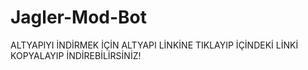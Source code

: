 # Jagler-Mod-Bot
ALTYAPIYI İNDİRMEK İÇİN ALTYAPI LİNKİNE TIKLAYIP İÇİNDEKİ LİNKİ KOPYALAYIP  İNDİREBİLİRSİNİZ!
